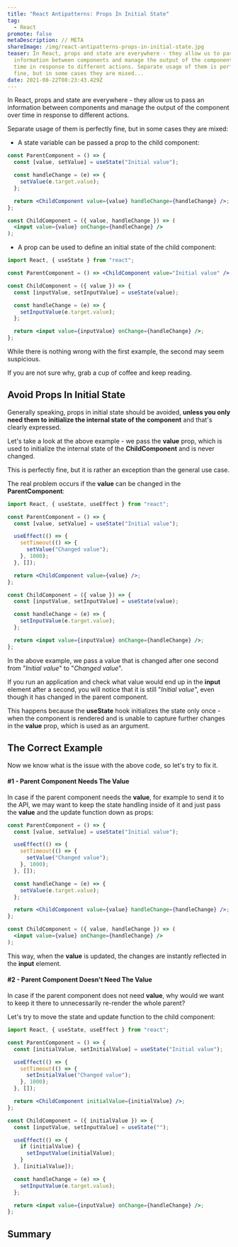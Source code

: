 ```yaml
---
title: "React Antipatterns: Props In Initial State"
tag:
  - React
promote: false
metaDescription: // META
shareImage: /img/react-antipatterns-props-in-initial-state.jpg
teaser: In React, props and state are everywhere - they allow us to pass an
  information between components and manage the output of the component over
  time in response to different actions. Separate usage of them is perfectly
  fine, but in some cases they are mixed...
date: 2021-08-22T08:23:43.429Z
---
```

In React, props and state are everywhere - they allow us to pass an information between components and manage the output of the component over time in response to different actions.

Separate usage of them is perfectly fine, but in some cases they are mixed:

* A state variable can be passed a prop to the child component:

```jsx
const ParentComponent = () => {
  const [value, setValue] = useState("Initial value");

  const handleChange = (e) => {
    setValue(e.target.value);
  };

  return <ChildComponent value={value} handleChange={handleChange} />;
};

const ChildComponent = ({ value, handleChange }) => (
  <input value={value} onChange={handleChange} />
);
```

* A prop can be used to define an initial state of the child component:

```jsx
import React, { useState } from "react";

const ParentComponent = () => <ChildComponent value="Initial value" />;

const ChildComponent = ({ value }) => {
  const [inputValue, setInputValue] = useState(value);

  const handleChange = (e) => {
    setInputValue(e.target.value);
  };

  return <input value={inputValue} onChange={handleChange} />;
};
```

While there is nothing wrong with the first example, the second may seem suspicious.

If you are not sure why, grab a cup of coffee and keep reading.

## Avoid Props In Initial State

Generally speaking, props in initial state should be avoided, **unless you only need them to initialize the internal state of the component** and that's clearly expressed.

Let's take a look at the above example - we pass the **value** prop, which is used to initialize the internal state of the **ChildComponent** and is never changed.

This is perfectly fine, but it is rather an exception than the general use case.

The real problem occurs if the **value** can be changed in the **ParentComponent**:

```jsx
import React, { useState, useEffect } from "react";

const ParentComponent = () => {
  const [value, setValue] = useState("Initial value");

  useEffect(() => {
    setTimeout(() => {
      setValue("Changed value");
    }, 1000);
  }, []);

  return <ChildComponent value={value} />;
};

const ChildComponent = ({ value }) => {
  const [inputValue, setInputValue] = useState(value);

  const handleChange = (e) => {
    setInputValue(e.target.value);
  };

  return <input value={inputValue} onChange={handleChange} />;
};
```

In the above example, we pass a value that is changed after one second from "*Initial value*" to "*Changed value*".

If you run an application and check what value would end up in the **input** element after a second, you will notice that it is still "*Initial value*", even though it has changed in the parent component.

This happens because the **useState** hook initializes the state only once - when the component is rendered and is unable to capture further changes in the **value** prop, which is used as an argument.

## The Correct Example

Now we know what is the issue with the above code, so let's try to fix it.

#### \#1 - Parent Component Needs The Value

In case if the parent component needs the **value**, for example to send it to the API, we may want to keep the state handling inside of it and just pass the **value** and the update function down as props:

```jsx
const ParentComponent = () => {
  const [value, setValue] = useState("Initial value");

  useEffect(() => {
    setTimeout(() => {
      setValue("Changed value");
    }, 1000);
  }, []);

  const handleChange = (e) => {
    setValue(e.target.value);
  };

  return <ChildComponent value={value} handleChange={handleChange} />;
};

const ChildComponent = ({ value, handleChange }) => (
  <input value={value} onChange={handleChange} />
);
```

This way, when the **value** is updated, the changes are instantly reflected in the **input** element.

#### \#2 - Parent Component Doesn't Need The Value

In case if the parent component does not need **value**, why would we want to keep it there to unnecessarily re-render the whole parent? 

Let's try to move the state and update function to the child component:

```jsx
import React, { useState, useEffect } from "react";

const ParentComponent = () => {
  const [initialValue, setInitialValue] = useState("Initial value");

  useEffect(() => {
    setTimeout(() => {
      setInitialValue("Changed value");
    }, 1000);
  }, []);

  return <ChildComponent initialValue={initialValue} />;
};

const ChildComponent = ({ initialValue }) => {
  const [inputValue, setInputValue] = useState("");

  useEffect(() => {
    if (initialValue) {
      setInputValue(initialValue);
    }
  }, [initialValue]);

  const handleChange = (e) => {
    setInputValue(e.target.value);
  };

  return <input value={inputValue} onChange={handleChange} />;
};
```

## Summary